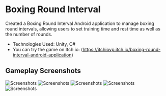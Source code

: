 # Boxing Round Interval
Created a Boxing Round Interval Android application to
manage boxing round intervals, allowing users to set
training time and rest time as well as the number of rounds.

- Technologies Used: Unity, C#
- You can try the game on Itch.io: (https://itchiovp.itch.io/boxing-round-interval-android-application)

## Gameplay Screenshots
![Screenshots](https://img.itch.zone/aW1hZ2UvMjQ4NTYzMy8xNDkxMTcxMC5wbmc=/original/Tk3lFW.png)
![Screenshots](https://img.itch.zone/aW1hZ2UvMjQ4NTYzMy8xNDkxMTcwOC5wbmc=/original/B1vtCl.png)
![Screenshots](https://img.itch.zone/aW1hZ2UvMjQ4NTYzMy8xNDkxMTcwOS5wbmc=/original/QauJXk.png)
![Screenshots](https://img.itch.zone/aW1hZ2UvMjQ4NTYzMy8xNDkxMTcwNy5wbmc=/original/xsv%2FDK.png)
![Screenshots](https://img.itch.zone/aW1hZ2UvMjQ4NTYzMy8xNDkxMTcxMS5wbmc=/original/xXAzzH.png)
